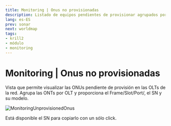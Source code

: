 ```yaml
---
title: Monitoring | Onus no provisionadas
description: Listado de equipos pendientes de provisionar agrupados por OLT.
lang: es-ES
prev: sonar
next: worldmap
tags:
- krill2
- módulo
- monitoring
---
```

# Monitoring | Onus no provisionadas

Vista que permite visualizar las ONUs pendiente de provisión en las OLTs de la red. Agrupa las ONTs por OLT y proporciona el Frame/Slot/Port/, el SN y su modelo.

![MonitoringUnprovisionedOnus](@images/krill2/monitoring/0501.png)

Está disponible el SN para copiarlo con un sólo click.
